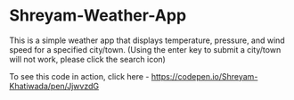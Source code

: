 # Shreyam-Weather-App
This is a simple weather app that displays temperature, pressure, and wind speed for a specified city/town. (Using the enter key to submit a city/town will not work, please click the search icon)

To see this code in action, click here - https://codepen.io/Shreyam-Khatiwada/pen/JjwvzdG